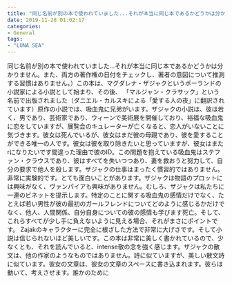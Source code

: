 ```yaml
---
title: "同じ名前が別の本で使われていました...それが本当に同じ本であるかどうかは分かりません。"
date: 2019-11-28 01:02:17
categories:
- General
tags:
- "LUNA SEA"
---
```


同じ名前が別の本で使われていました...それが本当に同じ本であるかどうかは分かりません。また、両方の著作権の日付をチェックし、著者の意図について推測する習慣はありません。）この本は、マグダレナ・ザジャクというポーランドの小説家による小説として始まり、その後、 「マルジャン・クラサック」という名前で出版されました（ダニエル・カルスキによる「愛する人の夜」に翻訳されています）原作の小説では、吸血鬼に兄弟がいます。ザジャクの小説は、彼は若く、男であり、芸術家であり、ウィーンで美術展を開催しており、裕福な吸血鬼に恋をしていますが、展覧会のキュレーターが亡くなると、恋人がいないことに気づきます。彼女は死んでいるが、彼女はまだ彼の母親であり、彼を愛することができる唯一の人です。彼女は彼を取り除きたいと思っていますが、彼女はまたrになりたいです間違った理由で彼のID。この問題を抱えている吸血鬼はステファン・クラウスであり、彼はすべてを失いつつあり、妻を救おうと努力して、自分の要求で他人を殺します。ザジャクの仕事はまったく慣習的ではありません。非常に実験的です。とても面白いことがあります。ザジャクは物語のプロットには興味がなく、ヴァンパイアも興味がありません。むしろ、ザジャクは私たちに一連のビネットを提示します。特定のことに関する吸血鬼の感情だけでなく、たとえば若い男性が彼の最初のガールフレンドについてどのように感じるかだけでなく、他人、人間関係、自分自身についての彼の感情も学びます死亡。そして、これらすべてが少し手に負えないように見える場合、それがまさにポイントです。 Zajakのキャラクターに完全に根ざした方法で非常に大げさです。そして小説は信じられないほど美しいです。この本は非常に美しく書かれているので、少なくとも、それを読んでいると、intense敬の念を強く感じます。ザジャクの散文は、他の作家のようなものではありません。詩に似ていますが、美しい散文詩に似ています。彼女の文章は、彼女の文章のスペースに書き込まれます。彼らは動いて、考えさせます。誰かのために

